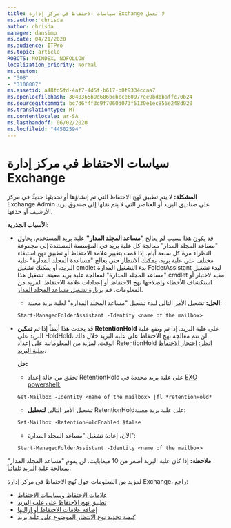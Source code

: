 ```yaml
---
title: سياسات الاحتفاظ في مركز إدارة Exchange لا تعمل
ms.author: chrisda
author: chrisda
manager: dansimp
ms.date: 04/21/2020
ms.audience: ITPro
ms.topic: article
ROBOTS: NOINDEX, NOFOLLOW
localization_priority: Normal
ms.custom:
- "308"
- "3100007"
ms.assetid: a48fd5fd-4af7-4d5f-b617-b0f9334ccaa7
ms.openlocfilehash: 3040365b9d686bcbcce60977ee9bdbbaffc70b24
ms.sourcegitcommit: bc7d6f4f3c9f7060d073f5130e1ec856e248d020
ms.translationtype: MT
ms.contentlocale: ar-SA
ms.lasthandoff: 06/02/2020
ms.locfileid: "44502594"
---
```

# <a name="retention-policies-in-exchange-admin-center"></a>سياسات الاحتفاظ في مركز إدارة Exchange

 **المشكلة:** لا يتم تطبيق نُهج الاحتفاظ التي تم إنشاؤها أو تحديثها حديثًا في مركز Exchange Admin على صناديق البريد أو العناصر التي لا يتم نقلها إلى صندوق بريد الأرشيف أو حذفها. 
  
 **الأسباب الجذرية:**
  
- قد يكون هذا بسبب لم يعالج **"مساعد المجلد المدار"** علبة بريد المستخدم. يحاول "مساعد المجلد المدار" معالجة كل علبة بريد في المؤسسة المستندة إلى مجموعة النظراء مرة كل سبعة أيام. إذا قمت بتغيير علامة الاحتفاظ أو تطبيق نهج استبقاء مختلف على علبة بريد، يمكنك الانتظار حتى يعالج "مساعدة المجلد المدارة" علبة البريد، أو يمكنك تشغيل cmdlet بدء التشغيل المدارة FolderAssistant لبدء تشغيل "مساعد المجلد المدارة" لمعالجة علبة بريد معينة. تشغيل هذا cmdlet مفيد لاختبار أو استكشاف الأخطاء وإصلاحها نهج الاحتفاظ أو إعدادات علامة الاحتفاظ. لمزيد من المعلومات، قم [بزيارة تشغيل مساعد المجلد المدار](https://msdn.microsoft.com/library/gg271153%28v=exchsrvcs.149%29.aspx#managedfolderassist).
    
  - **الحل:** تشغيل الأمر التالي لبدء تشغيل "مساعد المجلد المدارة" لعلبة بريد معينة:
    
  ```
  Start-ManagedFolderAssistant -Identity <name of the mailbox>
  ```

- قد يحدث هذا أيضاً إذا تم **تمكين** **RetentionHold** على علبة البريد. إذا تم وضع علبة البريد على HoldHold، لن تتم معالجة نهج الاحتفاظ على علبة البريد خلال ذلك الوقت. لمزيد من المعلوماتية على إعداد RetentionHold انظر: [احتجاز الاحتفاظ بعلبة البريد](https://docs.microsoft.com/exchange/security-and-compliance/messaging-records-management/mailbox-retention-hold).
    
    **حل:**
    
  - تحقق من حالة إعداد RetentionHold على علبة بريد محددة في [EXO powershell:](https://docs.microsoft.com/powershell/exchange/exchange-online/connect-to-exchange-online-powershell/connect-to-exchange-online-powershell?view=exchange-ps)
    
  ```
  Get-Mailbox -Identity <name of the mailbox> |fl *retentionHold*
  ```

  - تشغيل الأمر التالي **لتعطيل** RetentionHoldعلى علبة بريد معينة:
    
  ```
  Set-Mailbox -RetentionHoldEnabled $false
  ```

  - الآن، إعادة تشغيل "مساعد المجلد المدارة":
    
  ```
  Start-ManagedFolderAssistant -Identity <name of the mailbox>
  ```

 **ملاحظة:** إذا كان علبة البريد أصغر من 10 ميغابايت، لن يقوم "مساعد المجلد المدار" بمعالجة علبة البريد تلقائياً.
 
لمزيد من المعلومات حول نُهج الاحتفاظ في مركز إدارة Exchange، راجع:
- [علامات الاحتفاظ وسياسات الاحتفاظ](https://docs.microsoft.com/exchange/security-and-compliance/messaging-records-management/retention-tags-and-policies)
- [تطبيق نهج الاحتفاظ على علب البريد](https://docs.microsoft.com/exchange/security-and-compliance/messaging-records-management/apply-retention-policy)
- [إضافة علامات الاحتفاظ أو إزالتها](https://docs.microsoft.com/exchange/security-and-compliance/messaging-records-management/add-or-remove-retention-tags)
- [كيفية تحديد نوع الانتظار الموضوع على علبة بريد](https://docs.microsoft.com/microsoft-365/compliance/identify-a-hold-on-an-exchange-online-mailbox)
